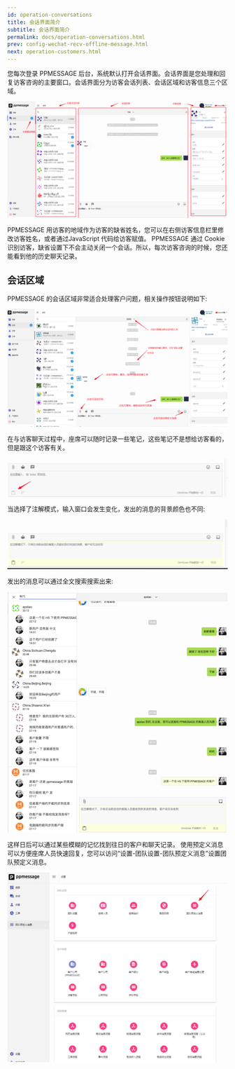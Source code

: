 ```yaml
---
id: operation-conversations
title: 会话界面简介
subtitle: 会话界面简介
permalink: docs/operation-conversations.html
prev: config-wechat-recv-offline-message.html
next: operation-customers.html
---
```



您每次登录 PPMESSAGE 后台，系统默认打开会话界面。会话界面是您处理和回复访客咨询的主要窗口。会话界面分为访客会话列表、会话区域和访客信息三个区域。

![](./operation-conversations-1.png)

PPMESSAGE 用访客的地域作为访客的缺省姓名，您可以在右侧访客信息栏里修改访客姓名，或者通过JavaScript 代码给访客赋值。
PPMESSAGE 通过 Cookie 识别访客，缺省设置下不会主动关闭一个会话。所以，每次访客咨询的时候，您还能看到他的历史聊天记录。


## 会话区域

PPMESSAGE 的会话区域非常适合处理客户问题，相关操作按钮说明如下:

![](./operation-conversations-2.png)

在与访客聊天过程中，座席可以随时记录一些笔记，这些笔记不是想给访客看的，但是跟这个访客有关。

![](./operation-conversations-3.png)

当选择了注解模式，输入窗口会发生变化，发出的消息的背景颜色也不同:

![](./operation-conversations-4.png)

发出的消息可以通过全文搜索搜索出来:

![](./operation-conversations-5.png)

这样日后可以通过某些模糊的记忆找到往日的客户和聊天记录。
使用预定义消息可以方便座席人员快速回复，您可以访问“设置-团队设置-团队预定义消息”设置团队预定义消息。

![](./operation-conversations-6.png)

